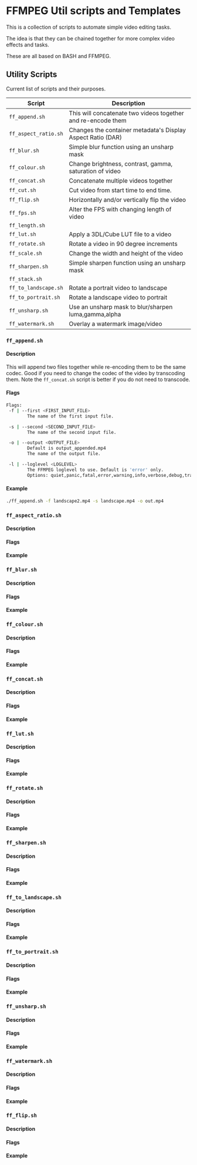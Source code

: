 # FFMPEG Util scripts and Templates

This is a collection of scripts to automate simple video editing tasks.

The idea is that they can be chained together for more complex video effects and tasks.

These are all based on BASH and FFMPEG.


## Utility Scripts

Current list of scripts and their purposes.

| Script               | Description                                                  |
| -------------------- | ------------------------------------------------------------ |
| `ff_append.sh`       | This will concatenate two videos together and re-encode them |
| `ff_aspect_ratio.sh` | Changes the container metadata's Display Aspect Ratio (DAR)  |
| `ff_blur.sh`         | Simple blur function using an unsharp mask                   |
| `ff_colour.sh`       | Change brightness, contrast, gamma, saturation of video      |
| `ff_concat.sh`       | Concatenate multiple videos together                         |
| `ff_cut.sh`          | Cut video from start time to end time.                                                             |
| `ff_flip.sh`         | Horizontally and/or vertically flip the video                |
| `ff_fps.sh`          | Alter the FPS with changing length of video                  |
| `ff_length.sh`       |                      |
| `ff_lut.sh`          | Apply a 3DL/Cube LUT file to a video                         |
| `ff_rotate.sh`       | Rotate a video in 90 degree increments                       |
| `ff_scale.sh`        | Change the width and height of the video                     |
| `ff_sharpen.sh`      | Simple sharpen function using an unsharp mask                |
| `ff_stack.sh`        |                                                              |
| `ff_to_landscape.sh` | Rotate a portrait video to landscape                         |
| `ff_to_portrait.sh`  | Rotate a landscape video to portrait                         |
| `ff_unsharp.sh`      | Use an unsharp mask to blur/sharpen luma,gamma,alpha         |
| `ff_watermark.sh`    | Overlay a watermark image/video                              |




### `ff_append.sh`

#### Description
This will append two files together while re-encoding them to be the same codec. Good if you need to change the codec of the video by transcoding them. Note the `ff_concat.sh` script is better if you do not need to transcode.

#### Flags
```bash
Flags:
 -f | --first <FIRST_INPUT_FILE>
        The name of the first input file.

 -s | --second <SECOND_INPUT_FILE>
        The name of the second input file.

 -o | --output <OUTPUT_FILE>
        Default is output_appended.mp4
        The name of the output file.

 -l | --loglevel <LOGLEVEL>
        The FFMPEG loglevel to use. Default is 'error' only.
        Options: quiet,panic,fatal,error,warning,info,verbose,debug,trace
```

#### Example

```bash
./ff_append.sh -f landscape2.mp4 -s landscape.mp4 -o out.mp4
```




### `ff_aspect_ratio.sh`

#### Description

#### Flags

#### Example


### `ff_blur.sh`

#### Description

#### Flags

#### Example


### `ff_colour.sh`

#### Description

#### Flags

#### Example


### `ff_concat.sh`

#### Description

#### Flags

#### Example



### `ff_lut.sh`

#### Description

#### Flags

#### Example



### `ff_rotate.sh`

#### Description

#### Flags

#### Example



### `ff_sharpen.sh`

#### Description

#### Flags

#### Example



### `ff_to_landscape.sh`

#### Description

#### Flags

#### Example



### `ff_to_portrait.sh`

#### Description

#### Flags

#### Example



### `ff_unsharp.sh`

#### Description

#### Flags

#### Example



### `ff_watermark.sh`

#### Description

#### Flags

#### Example




### `ff_flip.sh`

#### Description

#### Flags

#### Example